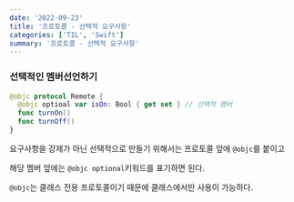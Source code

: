 ```yaml
---
date: '2022-09-23'
title: '프로토콜 - 선택적 요구사항'
categories: ['TIL', 'Swift']
summary: '프로토콜 - 선택적 요구사항'
---
```


### 선택적인 멤버선언하기

```swift
@objc protocol Remote {
  @objc optioal var isOn: Bool { get set } // 선택적 멤버
  func turnOn()
  func turnOff()
}
```

요구사항을 강제가 아닌 선택적으로 만들기 위해서는 프로토콜 앞에 `@objc`를 붙이고

해당 멤버 앞에는 `@objc optional`키워드를 표기하면 된다.

`@objc`는 클래스 전용 프로토콜이기 때문에 클래스에서만 사용이 가능하다.
